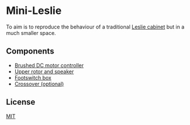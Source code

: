 # Mini-Leslie

To aim is to reproduce the behaviour of a traditional [Leslie cabinet][Leslie]
but in a much smaller space.

## Components

* [Brushed DC motor controller](./brushed-dc-motor)
* [Upper rotor and speaker](./upper-rotor)
* [Footswitch box](./footswitch)
* [Crossover (optional)](./crossover)

## License

[MIT](./LICENSE)


[Leslie]: https://en.wikipedia.org/wiki/Leslie_speaker
